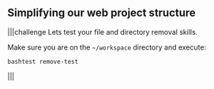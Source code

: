 ## Simplifying our web project structure

|||challenge
Lets test your file and directory removal skills. 

Make sure you are on the `~/workspace` directory and execute: 

```
bashtest remove-test
```
|||